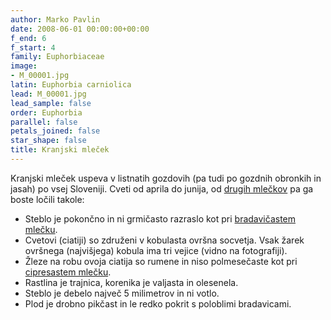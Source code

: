 ```yaml
---
author: Marko Pavlin
date: 2008-06-01 00:00:00+00:00
f_end: 6
f_start: 4
family: Euphorbiaceae
image:
- M_00001.jpg
latin: Euphorbia carniolica
lead: M_00001.jpg
lead_sample: false
order: Euphorbia
parallel: false
petals_joined: false
star_shape: false
title: Kranjski mleček
---
```

Kranjski mleček uspeva v listnatih gozdovih (pa tudi po gozdnih obronkih in jasah) po vsej Sloveniji. Cveti od aprila do junija, od [drugih mlečkov](../genus/euphorbia/) pa ga boste ločili takole:

-   Steblo je pokončno in ni grmičasto razraslo kot pri [bradavičastem mlečku](../euphorbiaverrucosa/).
-   Cvetovi (ciatiji) so združeni v kobulasta ovršna socvetja. Vsak žarek ovršnega (najvišjega) kobula ima tri vejice (vidno na fotografiji).
-   Žleze na robu ovoja ciatija so rumene in niso polmesečaste kot pri [cipresastem mlečku](../euphorbiacyparissias/).
-   Rastlina je trajnica, korenika je valjasta in olesenela.
-   Steblo je debelo največ 5 milimetrov in ni votlo.
-   Plod je drobno pikčast in le redko pokrit s poloblimi bradavicami.
